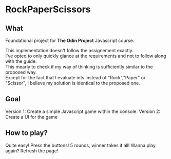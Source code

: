 # RockPaperScissors

## What

Foundational project for **The Odin Project** Javascript course. 

This implementation doesn't follow the assignement exactly.\
I've opted to only quickly glance at the requirements and not to follow along with the guide.\
This mearly to check if my way of thinking is sufficiently similar to the proposed way.\
Except for the fact that I evaluate ints instead of "Rock","Paper" or "Scissor", I believe my solution is identical to the proposed one.

## Goal

Version 1: Create a simple Javascript game within the console.
Version 2: Create a UI for the game

## How to play?

Quite easy! Press the buttons!
5 rounds, winner takes it all!
Wanna play again? Refresh the page!
